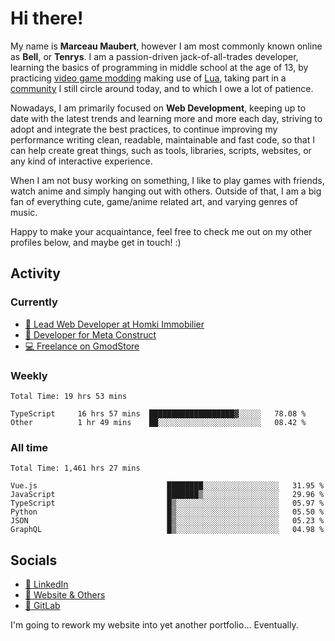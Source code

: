 # Hi there!

My name is **Marceau Maubert**, however I am most commonly known online as **Bell**, or **Tenrys**. I am a passion-driven jack-of-all-trades developer, learning the basics of programming in middle school at the age of 13, by practicing [video game modding](https://garrysmod.com) making use of [Lua](https://lua.org), taking part in a [community](https://metastruct.net) I still circle around today, and to which I owe a lot of patience.

Nowadays, I am primarily focused on **Web Development**, keeping up to date with the latest trends and learning more and more each day, striving to adopt  and integrate the best practices, to continue improving my performance writing clean, readable, maintainable and fast code, so that I can help create great things, such as tools, libraries, scripts, websites, or any kind of interactive experience.

When I am not busy working on something, I like to play games with friends, watch anime and simply hanging out with others. Outside of that, I am a big fan of everything cute, game/anime related art, and varying genres of music.

Happy to make your acquaintance, feel free to check me out on my other profiles below, and maybe get in touch! :)

## Activity

### Currently

- [🏢 Lead Web Developer at Homki Immobilier](https://homki-immobilier.com)
- [🎈 Developer for Meta Construct](https://metastruct.net)
- [💻 Freelance on GmodStore](https://www.gmodstore.com/users/Tenrys)

### Weekly
<!--START_SECTION:wakaWeekly-->

```text
Total Time: 19 hrs 53 mins

TypeScript     16 hrs 57 mins  ███████████████████▓░░░░░   78.08 %
Other          1 hr 49 mins    ██░░░░░░░░░░░░░░░░░░░░░░░   08.42 %
```

<!--END_SECTION:wakaWeekly-->

### All time
<!--START_SECTION:wakaTotal-->

```text
Total Time: 1,461 hrs 27 mins

Vue.js                             ████████░░░░░░░░░░░░░░░░░   31.95 %
JavaScript                         ███████▒░░░░░░░░░░░░░░░░░   29.96 %
TypeScript                         █▒░░░░░░░░░░░░░░░░░░░░░░░   05.97 %
Python                             █▒░░░░░░░░░░░░░░░░░░░░░░░   05.50 %
JSON                               █▒░░░░░░░░░░░░░░░░░░░░░░░   05.23 %
GraphQL                            █▒░░░░░░░░░░░░░░░░░░░░░░░   04.98 %
```

<!--END_SECTION:wakaTotal-->

## Socials

- [👔 LinkedIn](https://www.linkedin.com/in/marceau-maubert)
- [🔗 Website & Others](https://bell.moe)
- [🦊 GitLab](https://gitlab.com/Tenrys)

I'm going to rework my website into yet another portfolio... Eventually.
